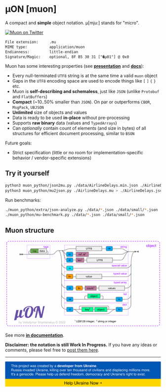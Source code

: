 # µON [muon]
A compact and **simple** object notation. µ[mju:] stands for "micro".

[![Muon on Twitter](https://img.shields.io/static/v1?label=%C2%B5ON&message=on%20twitter&color=00acee&logo=twitter)](https://twitter.com/search?q=%C2%B5ON&f=live)

```log
File extension:     .mu
MIME type:          application/muon
Endianness:         little-endian
Signature/Magic:    optional, 8F B5 30 31 ["�µ01"] @ 0x0
```

Muon has some interesting  properties (see [**presentation**](https://bit.ly/muon-present) and [**docs**](./docs/README.md)):
- Every null-terminated `UTF8` string is at the same time a valid `muon` object
- Gaps in the `UTF8` encoding space are used to encode things like `[` `]` `{` `}` etc.
- Muon is **self-describing and schemaless**, just like `JSON` (unlike `Protobuf` and `FlatBuffers`)
- **Compact** (~10..50% smaller than `JSON`). On par or outperforms `CBOR`, `MsgPack`, `UBJSON`
- **Unlimited** size of objects and values
- Data is ready to be used **in-place** without pre-processing
- Supports **raw binary** data (values and `TypedArrays`)
- Can _optionally_ contain count of elements (and size in bytes) of all structures for efficient document processing, similar to `BSON`

Future goals:
- Strict specification (little or no room for implementation-specific behavior / vendor-specific extensions)

## Try it yourself

```sh
python3 muon_python/json2mu.py ./data/AirlineDelays.min.json ./AirlineDelays.mu
python3 muon_python/mu2json.py ./AirlineDelays.mu > ./AirlineDelays.json
```

Run benchmarks:
```sh
./muon_python/extra/json-analyze.py ./data/*.json ./data/small/*.json
./muon_python/mu-benchmark.py ./data/*.json ./data/small/*.json
```

## Muon structure

[![Muon diagram](docs/muon.png?raw=true)](https://bit.ly/muon-present)

See more [**in documentation**](./docs/README.md).

**Disclaimer: the notation is still Work In Progress.**
If you have any ideas or comments, please feel free to [post them here](https://github.com/vshymanskyy/muon/issues).

---

[![Stand With Ukraine](https://raw.githubusercontent.com/vshymanskyy/StandWithUkraine/main/banner-direct-single.svg)](https://stand-with-ukraine.pp.ua)
